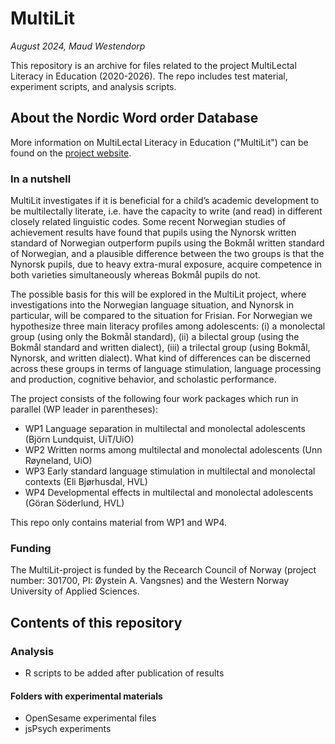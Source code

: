 # MultiLit
*August 2024, Maud Westendorp*

This repository is an archive for files related to the project MultiLectal Literacy in Education (2020-2026). The repo includes test material, experiment scripts, and analysis scripts. 

## About the Nordic Word order Database
More information on MultiLectal Literacy in Education ("MultiLit") can be found on the [project website](https://www.hvl.no/en/multilit/).

### In a nutshell
MultiLit investigates if it is beneficial for a child’s academic development to be multilectally literate, i.e. have the capacity to write (and read) in different closely related linguistic codes. Some recent Norwegian studies of achievement results have found that pupils using the Nynorsk written standard of Norwegian outperform pupils using the Bokmål written standard of Norwegian, and a plausible difference between the two groups is that the Nynorsk pupils, due to heavy extra-mural exposure, acquire competence in both varieties simultaneously whereas Bokmål pupils do not.

The possible basis for this will be explored in the MultiLit project, where investigations into the Norwegian language situation, and Nynorsk in particular, will be compared to the situation for Frisian. For Norwegian we hypothesize three main literacy profiles among adolescents: (i) a monolectal group (using only the Bokmål standard), (ii) a bilectal group (using the Bokmål standard and written dialect), (iii) a trilectal group (using Bokmål, Nynorsk, and written dialect). What kind of differences can be discerned across these groups in terms of language stimulation, language processing and production, cognitive behavior, and scholastic performance. 

The project consists of the following four work packages which run in parallel (WP leader in parentheses):

+ WP1 Language separation in multilectal and monolectal adolescents (Björn Lundquist, UiT/UiO)
+ WP2 Written norms among multilectal and monolectal adolescents (Unn Røyneland, UiO)
+ WP3 Early standard language stimulation in multilectal and monolectal contexts (Eli Bjørhusdal, HVL)
+ WP4 Developmental effects in multilectal and monolectal adolescents (Göran Söderlund, HVL)

This repo only contains material from WP1 and WP4.

### Funding
The MultiLit-project is funded by the Recearch Council of Norway (project number: 301700, PI: Øystein A. Vangsnes) and the Western Norway University of Applied Sciences.

## Contents of this repository
### Analysis
+ R scripts to be added after publication of results

#### Folders with experimental materials
+ OpenSesame experimental files
+ jsPsych experiments
  


